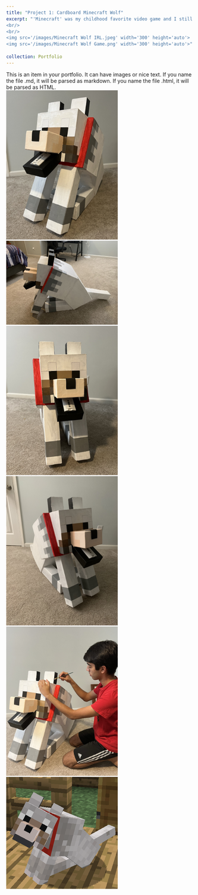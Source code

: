 ```yaml
---
title: "Project 1: Cardboard Minecraft Wolf"
excerpt: "'Minecraft' was my childhood favorite video game and I still play it today, and one of my favorite mechanics is the ability to tame a pet wolf. This was the first project I ever made, fully made of cardboard and hand-painted. It's not complex with any electronics, but it's very monumental since it began my love for engineering and building.
<br/>
<br/>
<img src='/images/Minecraft Wolf IRL.jpeg' width='300' height='auto'>
<img src='/images/Minecraft Wolf Game.png' width='300' height='auto'>"

collection: Portfolio
---
```

This is an item in your portfolio. It can have images or nice text. If you name the file .md, it will be parsed as markdown. If you name the file .html, it will be parsed as HTML. 
<br/>
<img src='/images/Minecraft Wolf IRL.jpeg' width='300' height='auto'>
<img src='/images/Minecraft Wolf Side View.jpeg' width='300' height='auto'>
<br/>
<img src='/images/Minecraft Dog Front View.jpeg' width='300' height='auto'>
<img src='/images/Minecraft Dog Right View.jpeg' width='300' height='auto'>
<br/>
<img src='/images/Minecraft Dog Work Pose.jpeg' width='300' height='auto'>
<img src='/images/Minecraft Wolf Game.png' width='300' height='auto'>




